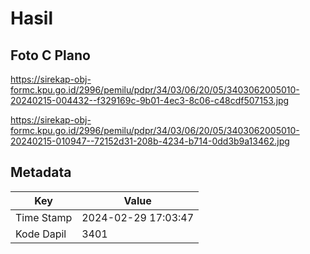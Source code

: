 # Hasil

## Foto C Plano

https://sirekap-obj-formc.kpu.go.id/2996/pemilu/pdpr/34/03/06/20/05/3403062005010-20240215-004432--f329169c-9b01-4ec3-8c06-c48cdf507153.jpg

https://sirekap-obj-formc.kpu.go.id/2996/pemilu/pdpr/34/03/06/20/05/3403062005010-20240215-010947--72152d31-208b-4234-b714-0dd3b9a13462.jpg


## Metadata

| Key        | Value               |
| ---------- | ------------------- |
| Time Stamp | 2024-02-29 17:03:47 |
| Kode Dapil | 3401                |



